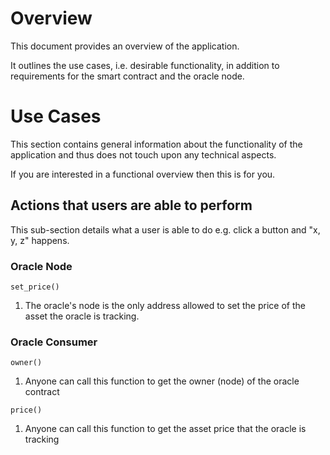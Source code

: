 # Overview

This document provides an overview of the application.

It outlines the use cases, i.e. desirable functionality, in addition to requirements for the smart contract and the oracle node.

# Use Cases

This section contains general information about the functionality of the application and thus does not touch upon any technical aspects.

If you are interested in a functional overview then this is for you.

## Actions that users are able to perform

This sub-section details what a user is able to do e.g. click a button and "x, y, z" happens.

### Oracle Node

`set_price()`

1. The oracle's node is the only address allowed to set the price of the asset the oracle is tracking.

### Oracle Consumer
`owner()`
1. Anyone can call this function to get the owner (node) of the oracle contract

`price()`

1. Anyone can call this function to get the asset price that the oracle is tracking